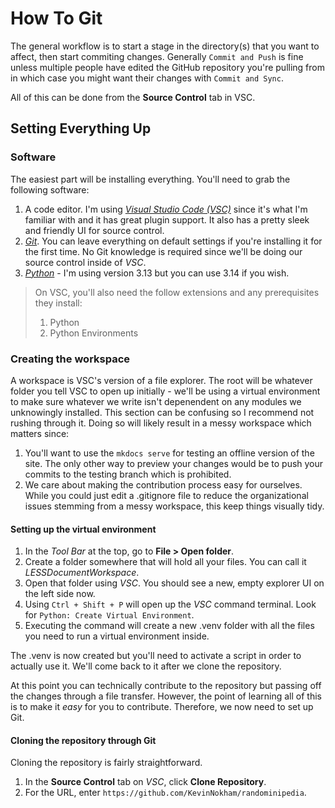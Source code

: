 # How To Git
The general workflow is to start a stage in the directory(s) that you want to affect, then start commiting changes. Generally `Commit and Push` is fine unless multiple people have edited the GitHub repository you're pulling from in which case you might want their changes with `Commit and Sync`.

All of this can be done from the **Source Control** tab in VSC.

## Setting Everything Up
### Software
The easiest part will be installing everything. You'll need to grab the following software:

1. A code editor. I'm using [*Visual Studio Code (VSC)*](https://code.visualstudio.com/Download) since it's what I'm familiar with and it has great plugin support. It also has a pretty sleek and friendly UI for source control.
2. [*Git*](https://git-scm.com/downloads). You can leave everything on default settings if you're installing it for the first time. No Git knowledge is required since we'll be doing our source control inside of *VSC*.
3. [*Python*](https://www.python.org/downloads/) - I'm using version 3.13 but you can use 3.14 if you wish.

> On VSC, you'll also need the follow extensions and any prerequisites they install:
>
> 1. Python
> 2. Python Environments

### Creating the workspace
A workspace is VSC's version of a file explorer. The root will be whatever folder you tell VSC to open up initially - we'll be using a virtual environment to make sure whatever we write isn't depenendent on any modules we unknowingly installed. This section can be confusing so I recommend not rushing through it. Doing so will likely result in a messy workspace which matters since:

1. You'll want to use the `mkdocs serve` for testing an offline version of the site. The only other way to preview your changes would be to push your commits to the testing branch which is prohibited.
2. We care about making the contribution process easy for ourselves. While you could just edit a .gitignore file to reduce the organizational issues stemming from a messy workspace, this keep things visually tidy.

#### Setting up the virtual environment
1. In the *Tool Bar* at the top, go to **File > Open folder**.
2. Create a folder somewhere that will hold all your files. You can call it *LESSDocumentWorkspace*.
3. Open that folder using *VSC*. You should see a new, empty explorer UI on the left side now.
4. Using `Ctrl + Shift + P` will open up the *VSC* command terminal. Look for `Python: Create Virtual Environment`.
5. Executing the command will create a new .venv folder with all the files you need to run a virtual environment inside.

The .venv is now created but you'll need to activate a script in order to actually use it. We'll come back to it after we clone the repository.

At this point you can technically contribute to the repository but passing off the changes through a file transfer. However, the point of learning all of this is to make it *easy* for you to contribute. Therefore, we now need to set up Git.

#### Cloning the repository through Git
Cloning the repository is fairly straightforward.

1. In the **Source Control** tab on *VSC*, click **Clone Repository**.
2. For the URL, enter `https://github.com/KevinNokham/randominipedia`.